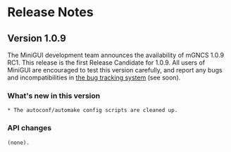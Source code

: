 # Release Notes

## Version 1.0.9

The MiniGUI development team announces the availability of mGNCS 1.0.9 RC1.
This release is the first Release Candidate for 1.0.9. All users of MiniGUI are
encouraged to test this version carefully, and report any bugs and incompatibilities
in [the bug tracking system](http://bugs.minigui.org) (see soon). 

### What's new in this version

    * The autoconf/automake config scripts are cleaned up.

### API changes

    (none).
